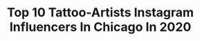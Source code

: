 ---
title: Top 10 Tattoo-Artists Instagram Influencers In Chicago In 2020
description: >-
  Find top tattoo-artists Instagram influencers in Chicago in 2020. Most popular hashtags: #tattoo #tattooartist #tattoos #chicago.
platform: Instagram
profiles:
  - username: "jhoncampuzanotattoo"
    fullname: >-
      Jhon Campuzano
    location: "United States"
    followers: 37428
    engagement: 111
    commentsToLikes: 0.092148
    id: ck6udf7pykqun0j719sshzhpa
    verified: false
    hashtags: "#bngtattoosociety, #tattooed, #tattoostyle, #blackandgreytattoo"
  - username: "kd1904"
    fullname: >-
      Kurt
    location: "United States"
    followers: 6131
    engagement: 562
    commentsToLikes: 0.025750
    id: ck5q930mn959c0i11mmix62ni
    verified: false
    hashtags: "#octopustattoo, #fishermanslife, #clippers, #hotdogs"
  - username: "kattatgirl"
    fullname: >-
      Kat Tat
    location: "United States"
    followers: 1203176
    engagement: 224
    commentsToLikes: 0.012605
    id: ck6tisvfu1cza0j71vwkdzt3e
    verified: true
    hashtags: "#luxury, #art, #cucolorblast, #beverlyhills"
  - username: "menton3"
    fullname: >-
      menton3
    location: "United States"
    followers: 23749
    engagement: 497
    commentsToLikes: 0.019012
    id: ck5hoa0srp7co0i11jzuuig9q
    verified: false
    hashtags: "#atlantatattooartist, #cattattoos, #gothic, #tenticaltattoo"
  - username: "mwanhala"
    fullname: >-
      Michelle Wanhala
    location: "United States"
    followers: 24111
    engagement: 361
    commentsToLikes: 0.008159
    id: ck15r5h1q685s0i194n8thjch
    verified: false
    hashtags: "#satanicgoat, #rain, #tigertattoo, #gellypens"
  - username: "futureteller"
    fullname: >-
      gifford kasen
    location: "United States"
    followers: 25705
    engagement: 89
    commentsToLikes: 0.017321
    id: ck15u2qtll5000i19gpgx1tp1
    verified: false
    hashtags: "#tattooconventiondates, #stlouise, #chicago, #chicagosbesttattooartist"
  - username: "jaywalton_art"
    fullname: >-
      jay walton
    location: "United States"
    followers: 30497
    engagement: 1016
    commentsToLikes: 0.026865
    id: ck1399k17k76p0i195pk2fqlk
    verified: false
    hashtags: "#art, #repost, #onepiece, #sketchbookdrawing"
  - username: "fly_tatted1"
    fullname: >-
      THE REAL FLY TATTED
    location: "United States"
    followers: 32781
    engagement: 446
    commentsToLikes: 0.037448
    id: ck5c7xx928em50i11222x6sw5
    verified: false
    hashtags: "#saylessblvd, #blackandgreytattoo, #tattooartist, #victorylap"
  - username: "onlythedeadaresmiling"
    fullname: >-
      Tim Biedron
    location: "United States"
    followers: 11963
    engagement: 1005
    commentsToLikes: 0.029654
    id: ck5zj6glth15p0i148lmbyj1y
    verified: false
    hashtags: "#lycanthropic, #dont, #creatures, #alien"
  - username: "yung_chavo"
    fullname: >-
      Yung Chavo
    location: "United States"
    followers: 56539
    engagement: 193
    commentsToLikes: 0.020901
    id: ck1398s0ck34l0i19vw0onw15
    verified: false
    hashtags: "#sanfernadovalley, #skull, #normforever, #always"
---